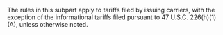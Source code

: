 The rules in this subpart apply to tariffs filed by issuing carriers, with the exception of the informational tariffs filed pursuant to 47 U.S.C. 226(h)(1)(A), unless otherwise noted.

